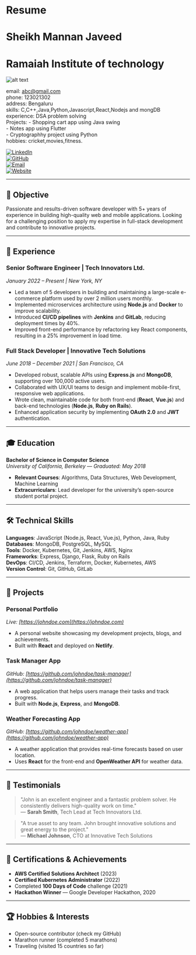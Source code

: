 # Resume <br>
# Sheikh Mannan Javeed <br>
# Ramaiah Institute of technology <br>
![alt text](https://lh5.googleusercontent.com/xWgdOfLVx0NSttwehBZAwzw28R83ZtmN73nMkHPfH-mbS3Apk1tidirwR_exMxs5RRXf_-UPmHubhjk_uOqt3U-MIJhWazsHr-O17hYgWXmj6J7VCsH1NTHES6KJBjvjUzMVlvpa)

email: abc@gmail.com <br>
phone: 123021302 <br>
address: Bengaluru <br>
skills: C,C++,Java,Python,Javascript,React,Nodejs and mongDB <br>
experience: DSA problem solving <br>
Projects: - Shopping cart app using Java swing   <br> 
          - Notes app using Flutter   <br>
          - Cryptographhy project using Python   <br>
hobbies: cricket,movies,fitness.


[![LinkedIn](https://img.shields.io/badge/LinkedIn-Profile-blue)](https://linkedin.com/in/johndoe)  
[![GitHub](https://img.shields.io/badge/GitHub-johndoe-black)](https://github.com/johndoe)  
[![Email](https://img.shields.io/badge/Email-johndoe@email.com-orange)](mailto:johndoe@email.com)  
[![Website](https://img.shields.io/badge/Portfolio-johndoe.com-green)](https://johndoe.com)

---

## 📝 **Objective**

Passionate and results-driven software developer with 5+ years of experience in building high-quality web and mobile applications. Looking for a challenging position to apply my expertise in full-stack development and contribute to innovative projects.

---

## 💼 **Experience**

### Senior Software Engineer | **Tech Innovators Ltd.**  
*January 2022 – Present | New York, NY*  
- Led a team of 5 developers in building and maintaining a large-scale e-commerce platform used by over 2 million users monthly.
- Implemented microservices architecture using **Node.js** and **Docker** to improve scalability.
- Introduced **CI/CD pipelines** with **Jenkins** and **GitLab**, reducing deployment times by 40%.
- Improved front-end performance by refactoring key React components, resulting in a 25% improvement in load time.

### Full Stack Developer | **Innovative Tech Solutions**  
*June 2018 – December 2021 | San Francisco, CA*  
- Developed robust, scalable APIs using **Express.js** and **MongoDB**, supporting over 100,000 active users.
- Collaborated with UX/UI teams to design and implement mobile-first, responsive web applications.
- Wrote clean, maintainable code for both front-end (**React**, **Vue.js**) and back-end technologies (**Node.js**, **Ruby on Rails**).
- Enhanced application security by implementing **OAuth 2.0** and **JWT** authentication.

---

## 🎓 **Education**

**Bachelor of Science in Computer Science**  
*University of California, Berkeley* — *Graduated: May 2018*  
- **Relevant Courses**: Algorithms, Data Structures, Web Development, Machine Learning
- **Extracurriculars**: Lead developer for the university’s open-source student portal project.

---

## 🛠 **Technical Skills**

**Languages**: JavaScript (Node.js, React, Vue.js), Python, Java, Ruby  
**Databases**: MongoDB, PostgreSQL, MySQL  
**Tools**: Docker, Kubernetes, Git, Jenkins, AWS, Nginx  
**Frameworks**: Express, Django, Flask, Ruby on Rails  
**DevOps**: CI/CD, Jenkins, Terraform, Docker, Kubernetes, AWS  
**Version Control**: Git, GitHub, GitLab

---

## 🌱 **Projects**

### **Personal Portfolio**  
*Live: [https://johndoe.com](https://johndoe.com)*  
- A personal website showcasing my development projects, blogs, and achievements.
- Built with **React** and deployed on **Netlify**.

### **Task Manager App**  
*GitHub: [https://github.com/johndoe/task-manager](https://github.com/johndoe/task-manager)*  
- A web application that helps users manage their tasks and track progress.
- Built with **Node.js**, **Express**, and **MongoDB**.

### **Weather Forecasting App**  
*GitHub: [https://github.com/johndoe/weather-app](https://github.com/johndoe/weather-app)*  
- A weather application that provides real-time forecasts based on user location.
- Uses **React** for the front-end and **OpenWeather API** for weather data.

---

## 💬 **Testimonials**

> "John is an excellent engineer and a fantastic problem solver. He consistently delivers high-quality work on time."  
— **Sarah Smith**, Tech Lead at Tech Innovators Ltd.

> "A true asset to any team. John brought innovative solutions and great energy to the project."  
— **Michael Johnson**, CTO at Innovative Tech Solutions

---

## 📑 **Certifications & Achievements**

- **AWS Certified Solutions Architect** (2023)
- **Certified Kubernetes Administrator** (2022)
- Completed **100 Days of Code** challenge (2021)
- **Hackathon Winner** — Google Developer Hackathon, 2020

---

## 🏆 **Hobbies & Interests**

- Open-source contributor (check my GitHub)
- Marathon runner (completed 5 marathons)
- Traveling (visited 15 countries so far)


